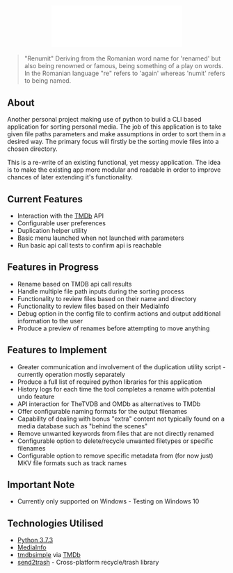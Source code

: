 <p align="center"><img src="https://github.com/henrybkr/renumit/blob/master/data/logo.svg" width="300"></p>

> "Renumit"
Deriving from the Romanian word name for 'renamed' but also being renowned or famous, being something of a play on words. In the Romanian language "re" refers to 'again' whereas 'numit' refers to being named.

## About

Another personal project making use of python to build a CLI based application for sorting personal media. The job of this application is to take given file paths parameters and make assumptions in order to sort them in a desired way. The primary focus will firstly be the sorting movie files into a chosen directory.

This is a re-write of an existing functional, yet messy application. The idea is to make the existing app more modular and readable in order to improve chances of later extending it's functionality.

## Current Features
* Interaction with the [TMDb](https://www.themoviedb.org/) API
* Configurable user preferences
* Duplication helper utility
* Basic menu launched when not launched with parameters
* Run basic api call tests to confirm api is reachable

## Features in Progress
* Rename based on TMDB api call results
* Handle multiple file path inputs during the sorting process
* Functionality to review files based on their name and directory
* Functionality to review files based on their MediaInfo
* Debug option in the config file to confirm actions and output additional information to the user
* Produce a preview of renames before attempting to move anything

## Features to Implement
* Greater communication and involvement of the duplication utility script - currently operation mostly separately
* Produce a full list of required python libraries for this application
* History logs for each time the tool completes a rename with potential undo feature
* API interaction for TheTVDB and OMDb as alternatives to TMDb
* Offer configurable naming formats for the output filenames
* Capability of dealing with bonus "extra" content not typically found on a media database such as "behind the scenes"
* Remove unwanted keywords from files that are not directly renamed
* Configurable option to delete/recycle unwanted filetypes or specific filenames
* Configurable option to remove specific metadata from (for now just) MKV file formats such as track names

## Important Note
* Currently only supported on Windows - Testing on Windows 10

## Technologies Utilised
* [Python 3.7.3](https://www.python.org/)
* [MediaInfo](https://mediaarea.net/)
* [tmdbsimple](https://github.com/celiao/tmdbsimple) via [TMDb](https://www.themoviedb.org/)
* [send2trash](https://github.com/hsoft/send2trash) - Cross-platform recycle/trash library